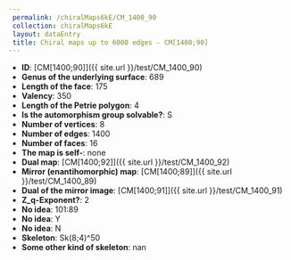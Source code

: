 ```yaml
--- 
 permalink: /chiralMaps6kE/CM_1400_90 
 collection: chiralMaps6kE
 layout: dataEntry
 title: Chiral maps up to 6000 edges - CM[1400;90]
---
```


- **ID**: [CM[1400;90]]({{ site.url }}/test/CM_1400_90)
- **Genus of the underlying surface**: 689
- **Length of the face**: 175
- **Valency**: 350
- **Length of the Petrie polygon**: 4
- **Is the automorphism group solvable?**: S
- **Number of vertices**: 8
- **Number of edges**: 1400
- **Number of faces**: 16
- **The map is self-**: none
- **Dual map**: [CM[1400;92]]({{ site.url }}/test/CM_1400_92)
- **Mirror (enantihomorphic) map**: [CM[1400;89]]({{ site.url }}/test/CM_1400_89)
- **Dual of the mirror image**: [CM[1400;91]]({{ site.url }}/test/CM_1400_91)
- **Z_q-Exponent?**: 2
- **No idea**:  101:89
- **No idea**: Y
- **No idea**: N
- **Skeleton**: Sk(8;4)^50
- **Some other kind of skeleton**: nan
